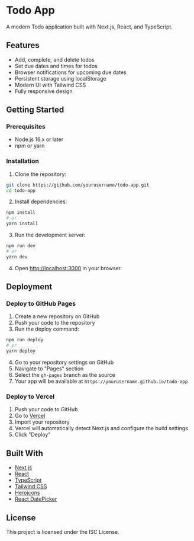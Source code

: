 # Todo App

A modern Todo application built with Next.js, React, and TypeScript.

## Features

- Add, complete, and delete todos
- Set due dates and times for todos
- Browser notifications for upcoming due dates
- Persistent storage using localStorage
- Modern UI with Tailwind CSS
- Fully responsive design

## Getting Started

### Prerequisites

- Node.js 16.x or later
- npm or yarn

### Installation

1. Clone the repository:
```bash
git clone https://github.com/yourusername/todo-app.git
cd todo-app
```

2. Install dependencies:
```bash
npm install
# or
yarn install
```

3. Run the development server:
```bash
npm run dev
# or
yarn dev
```

4. Open [http://localhost:3000](http://localhost:3000) in your browser.

## Deployment

### Deploy to GitHub Pages

1. Create a new repository on GitHub
2. Push your code to the repository
3. Run the deploy command:
```bash
npm run deploy
# or
yarn deploy
```

4. Go to your repository settings on GitHub
5. Navigate to "Pages" section
6. Select the `gh-pages` branch as the source
7. Your app will be available at `https://yourusername.github.io/todo-app`

### Deploy to Vercel

1. Push your code to GitHub
2. Go to [Vercel](https://vercel.com)
3. Import your repository
4. Vercel will automatically detect Next.js and configure the build settings
5. Click "Deploy"

## Built With

- [Next.js](https://nextjs.org/)
- [React](https://reactjs.org/)
- [TypeScript](https://www.typescriptlang.org/)
- [Tailwind CSS](https://tailwindcss.com/)
- [Heroicons](https://heroicons.com/)
- [React DatePicker](https://reactdatepicker.com/)

## License

This project is licensed under the ISC License.

